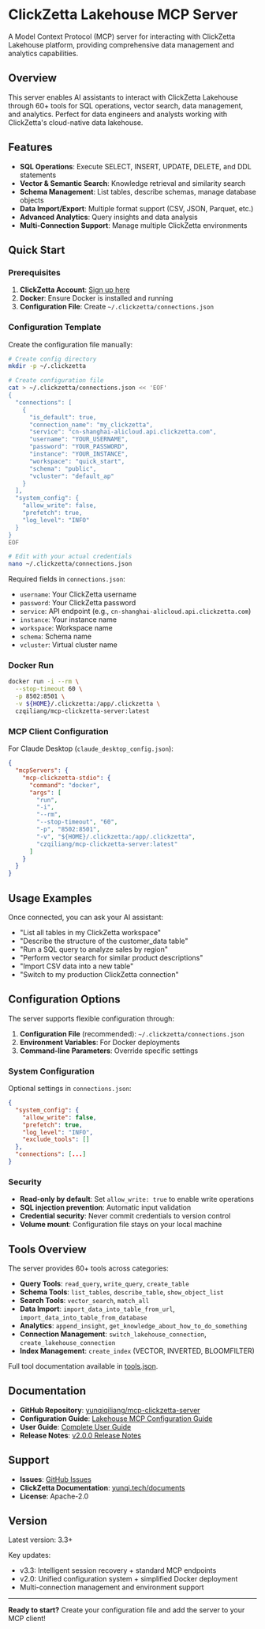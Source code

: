 # ClickZetta Lakehouse MCP Server

A Model Context Protocol (MCP) server for interacting with ClickZetta Lakehouse platform, providing comprehensive data management and analytics capabilities.

## Overview

This server enables AI assistants to interact with ClickZetta Lakehouse through 60+ tools for SQL operations, vector search, data management, and analytics. Perfect for data engineers and analysts working with ClickZetta's cloud-native data lakehouse.

## Features

- **SQL Operations**: Execute SELECT, INSERT, UPDATE, DELETE, and DDL statements
- **Vector & Semantic Search**: Knowledge retrieval and similarity search
- **Schema Management**: List tables, describe schemas, manage database objects
- **Data Import/Export**: Multiple format support (CSV, JSON, Parquet, etc.)
- **Advanced Analytics**: Query insights and data analysis
- **Multi-Connection Support**: Manage multiple ClickZetta environments

## Quick Start

### Prerequisites

1. **ClickZetta Account**: [Sign up here](https://accounts.clickzetta.com/register)
2. **Docker**: Ensure Docker is installed and running
3. **Configuration File**: Create `~/.clickzetta/connections.json`

### Configuration Template

Create the configuration file manually:

```bash
# Create config directory
mkdir -p ~/.clickzetta

# Create configuration file
cat > ~/.clickzetta/connections.json << 'EOF'
{
  "connections": [
    {
      "is_default": true,
      "connection_name": "my_clickzetta",
      "service": "cn-shanghai-alicloud.api.clickzetta.com",
      "username": "YOUR_USERNAME",
      "password": "YOUR_PASSWORD",
      "instance": "YOUR_INSTANCE",
      "workspace": "quick_start",
      "schema": "public",
      "vcluster": "default_ap"
    }
  ],
  "system_config": {
    "allow_write": false,
    "prefetch": true,
    "log_level": "INFO"
  }
}
EOF

# Edit with your actual credentials
nano ~/.clickzetta/connections.json
```
Required fields in `connections.json`:
- `username`: Your ClickZetta username
- `password`: Your ClickZetta password
- `service`: API endpoint (e.g., `cn-shanghai-alicloud.api.clickzetta.com`)
- `instance`: Your instance name
- `workspace`: Workspace name
- `schema`: Schema name
- `vcluster`: Virtual cluster name

### Docker Run

```bash
docker run -i --rm \
  --stop-timeout 60 \
  -p 8502:8501 \
  -v ${HOME}/.clickzetta:/app/.clickzetta \
  czqiliang/mcp-clickzetta-server:latest
```

### MCP Client Configuration

For Claude Desktop (`claude_desktop_config.json`):

```json
{
  "mcpServers": {
    "mcp-clickzetta-stdio": {
      "command": "docker",
      "args": [
        "run",
        "-i",
        "--rm",
        "--stop-timeout", "60",
        "-p", "8502:8501",
        "-v", "${HOME}/.clickzetta:/app/.clickzetta",
        "czqiliang/mcp-clickzetta-server:latest"
      ]
    }
  }
}
```

## Usage Examples

Once connected, you can ask your AI assistant:

- "List all tables in my ClickZetta workspace"
- "Describe the structure of the customer_data table"
- "Run a SQL query to analyze sales by region"
- "Perform vector search for similar product descriptions"
- "Import CSV data into a new table"
- "Switch to my production ClickZetta connection"

## Configuration Options

The server supports flexible configuration through:

1. **Configuration File** (recommended): `~/.clickzetta/connections.json`
2. **Environment Variables**: For Docker deployments
3. **Command-line Parameters**: Override specific settings

### System Configuration

Optional settings in `connections.json`:

```json
{
  "system_config": {
    "allow_write": false,
    "prefetch": true,
    "log_level": "INFO",
    "exclude_tools": []
  },
  "connections": [...]
}
```

### Security

- **Read-only by default**: Set `allow_write: true` to enable write operations
- **SQL injection prevention**: Automatic input validation
- **Credential security**: Never commit credentials to version control
- **Volume mount**: Configuration file stays on your local machine

## Tools Overview

The server provides 60+ tools across categories:

- **Query Tools**: `read_query`, `write_query`, `create_table`
- **Schema Tools**: `list_tables`, `describe_table`, `show_object_list`
- **Search Tools**: `vector_search`, `match_all`
- **Data Import**: `import_data_into_table_from_url`, `import_data_into_table_from_database`
- **Analytics**: `append_insight`, `get_knowledge_about_how_to_do_something`
- **Connection Management**: `switch_lakehouse_connection`, `create_lakehouse_connection`
- **Index Management**: `create_index` (VECTOR, INVERTED, BLOOMFILTER)

Full tool documentation available in [tools.json](tools.json).

## Documentation

- **GitHub Repository**: [yunqiqiliang/mcp-clickzetta-server](https://github.com/yunqiqiliang/mcp-clickzetta-server)
- **Configuration Guide**: [Lakehouse MCP Configuration Guide](https://github.com/yunqiqiliang/mcp-clickzetta-server/blob/main/docs/user_guide/Lakehouse_MCP_CONFIGURATION_GUIDE.md)
- **User Guide**: [Complete User Guide](https://github.com/yunqiqiliang/mcp-clickzetta-server/blob/main/docs/user_guide/Lakehouse_MCP_USER_GUIDE.md)
- **Release Notes**: [v2.0.0 Release Notes](https://github.com/yunqiqiliang/mcp-clickzetta-server/blob/main/docs/RELEASE_NOTES_v2.0.0.md)

## Support

- **Issues**: [GitHub Issues](https://github.com/yunqiqiliang/mcp-clickzetta-server/issues)
- **ClickZetta Documentation**: [yunqi.tech/documents](https://www.yunqi.tech/documents)
- **License**: Apache-2.0

## Version

Latest version: 3.3+

Key updates:
- v3.3: Intelligent session recovery + standard MCP endpoints
- v2.0: Unified configuration system + simplified Docker deployment
- Multi-connection management and environment support

---

**Ready to start?** Create your configuration file and add the server to your MCP client!

